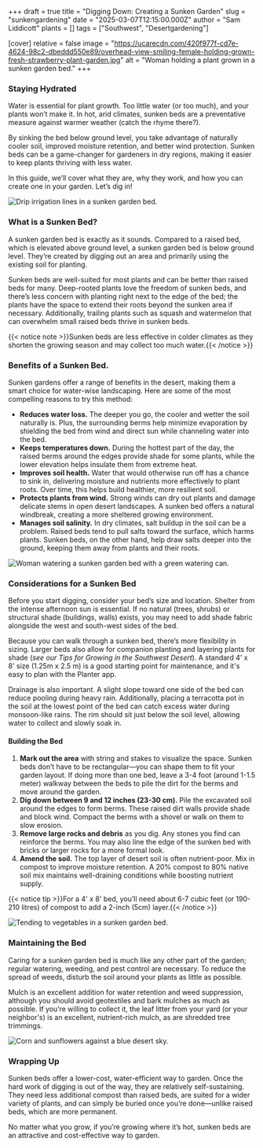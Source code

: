 +++
draft = true
title = "Digging Down: Creating a Sunken Garden"
slug = "sunkengardening"
date = "2025-03-07T12:15:00.000Z"
author = "Sam Liddicott"
plants = []
tags = ["Southwest", "Desertgardening"]

[cover]
relative = false
image = "https://ucarecdn.com/420f977f-cd7e-4624-98c2-dbeddd550e89/overhead-view-smiling-female-holding-grown-fresh-strawberry-plant-garden.jpg"
alt = "Woman holding a plant grown in a sunken garden bed."
+++
### Staying Hydrated

Water is essential for plant growth. Too little water (or too much), and your plants won’t make it. In hot, arid climates, sunken beds are a preventative measure against warmer weather (catch the rhyme there?). 

By sinking the bed below ground level, you take advantage of naturally cooler soil, improved moisture retention, and better wind protection. Sunken beds can be a game-changer for gardeners in dry regions, making it easier to keep plants thriving with less water.

In this guide, we’ll cover what they are, why they work, and how you can create one in your garden. Let’s dig in!

![Drip irrigation lines in a sunken garden bed.](https://ucarecdn.com/92d905bc-d455-48af-b98d-82e1783f461d/close-up-drip-irrigation-tubes.jpg)

### What is a Sunken Bed?

A sunken garden bed is exactly as it sounds. Compared to a raised bed, which is elevated above ground level, a sunken garden bed is below ground level. They’re created by digging out an area and primarily using the existing soil for planting.

Sunken beds are well-suited for most plants and can be better than raised beds for many. Deep-rooted plants love the freedom of sunken beds, and there’s less concern with planting right next to the edge of the bed; the plants have the space to extend their roots beyond the sunken area if necessary. Additionally, trailing plants such as squash and watermelon that can overwhelm small raised beds thrive in sunken beds.

{{< notice note >}}Sunken beds are less effective in colder climates as they shorten the growing season and may collect too much water.{{< /notice >}}

### Benefits of a Sunken Bed.

Sunken gardens offer a range of benefits in the desert, making them a smart choice for water-wise landscaping. Here are some of the most compelling reasons to try this method:

* **Reduces water loss.** The deeper you go, the cooler and wetter the soil naturally is. Plus, the surrounding berms help minimize evaporation by shielding the bed from wind and direct sun while channeling water into the bed.
* **Keeps temperatures down.** During the hottest part of the day, the raised berms around the edges provide shade for some plants, while the lower elevation helps insulate them from extreme heat.
* **Improves soil health.** Water that would otherwise run off has a chance to sink in, delivering moisture and nutrients more effectively to plant roots. Over time, this helps build healthier, more resilient soil.
* **Protects plants from wind.** Strong winds can dry out plants and damage delicate stems in open desert landscapes. A sunken bed offers a natural windbreak, creating a more sheltered growing environment.
* **Manages soil salinity.** In dry climates, salt buildup in the soil can be a problem. Raised beds tend to pull salts toward the surface, which harms plants. Sunken beds, on the other hand, help draw salts deeper into the ground, keeping them away from plants and their roots.

![Woman watering a sunken garden bed with a green watering can.](https://ucarecdn.com/af6241f8-f5e2-4315-a8c9-f6003ed4a2ba/close-up-female-gardener-watering-plant-garden.jpg)

### Considerations for a Sunken Bed

Before you start digging, consider your bed’s size and location. Shelter from the intense afternoon sun is essential. If no natural (trees, shrubs) or structural shade (buildings, walls) exists, you may need to add shade fabric alongside the west and south-west sides of the bed.

Because you can walk through a sunken bed, there’s more flexibility in sizing. Larger beds also allow for companion planting and layering plants for shade (*see our Tips for Growing in the Southwest Desert*). A standard 4' x 8' size (1.25m x 2.5 m) is a good starting point for maintenance, and it's easy to plan with the Planter app.

Drainage is also important. A slight slope toward one side of the bed can reduce pooling during heavy rain. Additionally, placing a terracotta pot in the soil at the lowest point of the bed can catch excess water during monsoon-like rains. The rim should sit just below the soil level, allowing water to collect and slowly soak in.

#### Building the Bed

1. **Mark out the area** with string and stakes to visualize the space. Sunken beds don’t have to be rectangular—you can shape them to fit your garden layout. If doing more than one bed, leave a 3-4 foot (around 1-1.5 meter) walkway between the beds to pile the dirt for the berms and move around the garden.
2. **Dig down between 9 and 12 inches (23-30 cm).** Pile the excavated soil around the edges to form berms. These raised dirt walls provide shade and block wind. Compact the berms with a shovel or walk on them to slow erosion.
3. **Remove large rocks and debris** as you dig. Any stones you find can reinforce the berms. You may also line the edge of the sunken bed with bricks or larger rocks for a more formal look.
4. **Amend the soil.** The top layer of desert soil is often nutrient-poor. Mix in compost to improve moisture retention. A 20% compost to 80% native soil mix maintains well-draining conditions while boosting nutrient supply.

{{< notice tip >}}For a 4' x 8' bed, you’ll need about 6-7 cubic feet (or 190-210 litres) of compost to add a 2-inch (5cm) layer.{{< /notice >}}

![Tending to vegetables in a sunken garden bed.](https://ucarecdn.com/0c1b0a13-5a02-4969-8e1a-f585b8ac7ff2/male-gardener-s-hand-digging-soil-vegetable-garden.jpg)

### Maintaining the Bed

Caring for a sunken garden bed is much like any other part of the garden; regular watering, weeding, and pest control are necessary. To reduce the spread of weeds, disturb the soil around your plants as little as possible.

Mulch is an excellent addition for water retention and weed suppression, although you should avoid geotextiles and bark mulches as much as possible. If you’re willing to collect it, the leaf litter from your yard (or your neighbor's) is an excellent, nutrient-rich mulch, as are shredded tree trimmings.

![Corn and sunflowers against a blue desert sky.](https://ucarecdn.com/8c81e069-6745-413c-83ba-8202edb2b155/close-up-yellow-flowering-plant-against-blue-sky.jpg)

### Wrapping Up

Sunken beds offer a lower-cost, water-efficient way to garden. Once the hard work of digging is out of the way, they are relatively self-sustaining. They need less additional compost than raised beds, are suited for a wider variety of plants, and can simply be buried once you’re done—unlike raised beds, which are more permanent.

No matter what you grow, if you’re growing where it’s hot, sunken beds are an attractive and cost-effective way to garden.
